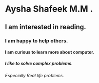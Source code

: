 # Aysha Shafeek M.M .
## I am interested in reading.
### I am happy to help others.
#### I am curious to learn more about computer.
##### I like to solve complex problems.
###### Especially Real life problems.














